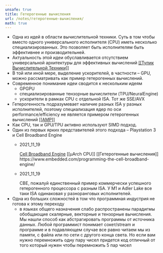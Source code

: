 ```yaml
---
unsafe: true
title: Гетерогенные вычисления
url: /notes/гетерогенные-вычисления/
math: true
---
```

<p></p>
<ul>
<li>Одна из идей в области вычислительной техники. Суть в том чтобы вместо одного универсального исполнителя (CPU) иметь несколько специализированных. Это позволяет быть исполнителям быть эффективнее и производительней.</li>
<li>Актуальность этой идеи обуславливается отсутствием универсальной архитектуры для эффективных вычислений <a href='/notes/тупик-вычислительной-техники'>[[Тупик Вычислительной Техники]]</a></li>
<li>В той или иной мере, выделение ускорителей, в частности – GPU, можно рассматривать как пример гетерогенных вычислений.</li>
<li>
Современное понимание идеи сводится к нескольким идеям<ul>
<li>GPGPU</li>
<li>специализированные тензорные вычислители (TPU/NeuralEngine)</li>
<li>ускорители в рамках CPU с отдельной ISA. Тот же SSE/AVX</li>
</ul>
</li>
<li>Гетерогенность подразумевает наличие разных ISA у разных исполнителей, поэтому специализация ядер по оси performance/efficiency не является примером гетерогенных вычислений <a href='/notes/amp'>[[AMP]]</a></li>
<li>Как CPU, так и GPU/TPU активно используют SIMD подход.</li>
<li>
Один из первых ярких представителей этого подхода – Playstation 3 и Cell Broadband Engine<ul>
<li><div class='quote'><p class='quote-source'><span class='missing-note'>2021_11_19</span></p><a href="https://en.wikipedia.org/wiki/Cell_(microprocessor)">Cell Broadband Engine</a> <span class='missing-note'>[[µArch CPU]]</span> <span class='missing-note'>[[Гетерогенные вычисления]]</span> 
https://www.embedded.com/programming-the-cell-broadband-engine/</div></li>
<li><div class='quote'><p class='quote-source'><span class='missing-note'>2021_11_19</span></p>CBE, пожалуй единственный пример коммерчески успешного гетерогенного процессора с разным ISA. У M1 и Adler Lake все таки ISA одинаковая у разноранговых исполнителей.</div></li>
</ul>
</li>
<li>
Одна из больших сложностей в том что программная индустрия не готова к этому переходу<ul>
<li>в языках общего назначения слабо распространены парадигмы обобщающие скалярные, векторные и тензорные вычисления. Мы нашли способ как абстрагировать программы от источника данных. Любой программист понимает сокет/stream и программе и в подавляющем случае все равно читаем мы из памяти, с файла или по сети с другого конца света. Но если вам нужно перемножить одну пару чисел придется код отличный от того который нужен чтобы перемножить 5 пар чисел</li>
</ul>
</li>
</ul>
